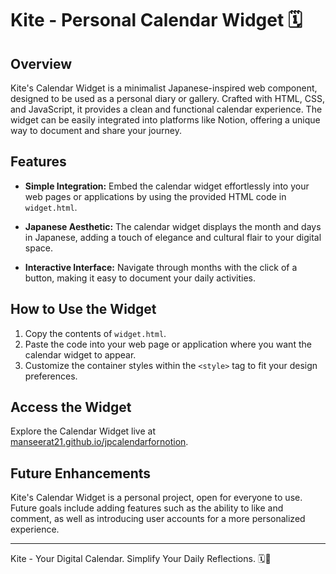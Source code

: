 # Kite - Personal Calendar Widget 🗓️

## Overview

Kite's Calendar Widget is a minimalist Japanese-inspired web component, designed to be used as a personal diary or gallery. Crafted with HTML, CSS, and JavaScript, it provides a clean and functional calendar experience. The widget can be easily integrated into platforms like Notion, offering a unique way to document and share your journey.

## Features

- **Simple Integration:** Embed the calendar widget effortlessly into your web pages or applications by using the provided HTML code in `widget.html`.

- **Japanese Aesthetic:** The calendar widget displays the month and days in Japanese, adding a touch of elegance and cultural flair to your digital space.

- **Interactive Interface:** Navigate through months with the click of a button, making it easy to document your daily activities.

## How to Use the Widget

1. Copy the contents of `widget.html`.
2. Paste the code into your web page or application where you want the calendar widget to appear.
3. Customize the container styles within the `<style>` tag to fit your design preferences.

## Access the Widget

Explore the Calendar Widget live at [manseerat21.github.io/jpcalendarfornotion](https://manseerat21.github.io/jpcalendarfornotion).

## Future Enhancements

Kite's Calendar Widget is a personal project, open for everyone to use. Future goals include adding features such as the ability to like and comment, as well as introducing user accounts for a more personalized experience.

---

Kite - Your Digital Calendar. Simplify Your Daily Reflections. 🗓️🌟
